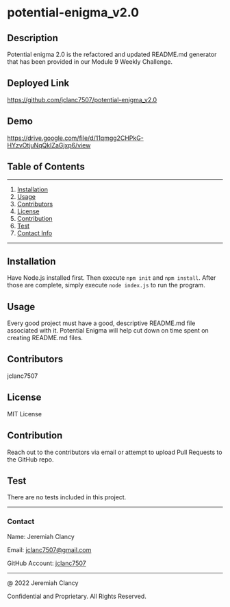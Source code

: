 # **potential-enigma_v2.0**

  ## Description

  Potential enigma 2.0 is the refactored and updated README.md generator that has been provided in our Module 9 Weekly Challenge.

  ## Deployed Link
  https://github.com/jclanc7507/potential-enigma_v2.0
  
  ## **Demo**
  https://drive.google.com/file/d/11qmgg2CHPkG-HYzvOtjuNqQkIZaGjxp6/view

  ## Table of Contents
----------------
1. [Installation](#installation)
2. [Usage](#usage)
3. [Contributors](#contributors)
4. [License](#license)
5. [Contribution](#contribution)
6. [Test](#test)
7. [Contact Info](#contact)
----------------

## Installation 
Have Node.js installed first. Then execute `npm init` and `npm install`. After those are complete, simply execute `node index.js` to run the program.





## Usage
Every good project must have a good, descriptive README.md file associated with it. Potential Enigma will help cut down on time spent on creating README.md files.





## Contributors
jclanc7507





## License
MIT License





## Contribution
Reach out to the contributors via email or attempt to upload Pull Requests to the GitHub repo.





## Test
There are no tests included in this project.

---

### Contact
Name: Jeremiah Clancy

Email: jclanc7507@gmail.com

GitHub Account: [jclanc7507](https://www.github.com/jclanc7507)

---
@ 2022 Jeremiah Clancy

Confidential and Proprietary. All Rights Reserved.

